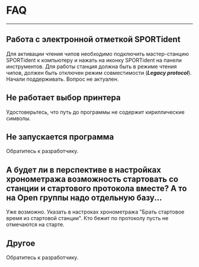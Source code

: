 # FAQ

___

## Работа с электронной отметкой SPORTident

Для активации чтения чипов необходимо подключить мастер-станцию SPORTident к компьютеру и нажать на иконку SPORTident на панели инструментов.
Для работы станция должна быть в режиме чтения чипов, должен быть отключен режим совместимости (***Legacy protocol***).
Начали поддерживать. Вопрос не актуален.


## Не работает выбор принтера

Удостоверьтесь, что путь до программы не содержит кириллические символы.

## Не запускается программа

Обратитесь к разработчику.

## А будет ли в перспективе в настройках хронометража возможность стартовать со станции и стартового протокола вместе? А то на Open группы надо отдельную базу...

Уже возможно. Указать в настроках хронометража "Брать стартовое время из стартовой станции".
Кто бежит по протоколу пусть не отмечаются на старте.

## Другое

Обратитесь к разработчику.